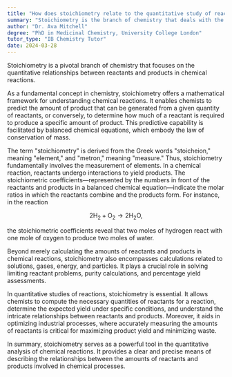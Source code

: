 ```yaml
---
title: "How does stoichiometry relate to the quantitative study of reactions?"
summary: "Stoichiometry is the branch of chemistry that deals with the quantitative relationships between reactants and products in a chemical reaction."
author: "Dr. Ava Mitchell"
degree: "PhD in Medicinal Chemistry, University College London"
tutor_type: "IB Chemistry Tutor"
date: 2024-03-28
---
```


Stoichiometry is a pivotal branch of chemistry that focuses on the quantitative relationships between reactants and products in chemical reactions.

As a fundamental concept in chemistry, stoichiometry offers a mathematical framework for understanding chemical reactions. It enables chemists to predict the amount of product that can be generated from a given quantity of reactants, or conversely, to determine how much of a reactant is required to produce a specific amount of product. This predictive capability is facilitated by balanced chemical equations, which embody the law of conservation of mass.

The term "stoichiometry" is derived from the Greek words "stoicheion," meaning "element," and "metron," meaning "measure." Thus, stoichiometry fundamentally involves the measurement of elements. In a chemical reaction, reactants undergo interactions to yield products. The stoichiometric coefficients—represented by the numbers in front of the reactants and products in a balanced chemical equation—indicate the molar ratios in which the reactants combine and the products form. For instance, in the reaction 

$$
2 \text{H}_2 + \text{O}_2 \rightarrow 2 \text{H}_2\text{O},
$$ 

the stoichiometric coefficients reveal that two moles of hydrogen react with one mole of oxygen to produce two moles of water.

Beyond merely calculating the amounts of reactants and products in chemical reactions, stoichiometry also encompasses calculations related to solutions, gases, energy, and particles. It plays a crucial role in solving limiting reactant problems, purity calculations, and percentage yield assessments.

In quantitative studies of reactions, stoichiometry is essential. It allows chemists to compute the necessary quantities of reactants for a reaction, determine the expected yield under specific conditions, and understand the intricate relationships between reactants and products. Moreover, it aids in optimizing industrial processes, where accurately measuring the amounts of reactants is critical for maximizing product yield and minimizing waste.

In summary, stoichiometry serves as a powerful tool in the quantitative analysis of chemical reactions. It provides a clear and precise means of describing the relationships between the amounts of reactants and products involved in chemical processes.
    